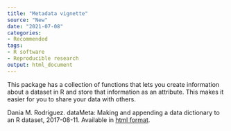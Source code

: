 ```yaml
---
title: "Metadata vignette"
source: "New"
date: "2021-07-08"
categories:
- Recommended
tags:
- R software
- Reproducible research
output: html_document
---
```


This package has a collection of functions that lets you create information about a dataset in R and store that information as an attribute. This makes it easier for you to share your data with others.

<!--more-->

Dania M. Rodriguez. dataMeta: Making and appending a data dictionary to an R dataset, 2017-08-11. Available in [html format][rod1].

[rod1]: https://cran.r-project.org/web/packages/dataMeta/vignettes/dataMeta_Vignette.html
